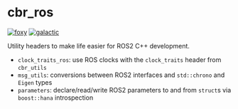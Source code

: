 # cbr_ros

[![foxy](https://github.com/yamaha-bps/cbr_ros/actions/workflows/foxy.yaml/badge.svg)](https://github.com/yamaha-bps/cbr_ros/actions/workflows/foxy.yaml) [![galactic](https://github.com/yamaha-bps/cbr_ros/actions/workflows/galactic.yaml/badge.svg)](https://github.com/yamaha-bps/cbr_ros/actions/workflows/galactic.yaml)

Utility headers to make life easier for ROS2 C++ development.

* ```clock_traits_ros```: use ROS clocks with the ```clock_traits``` header from ```cbr_utils```
* ```msg_utils```: conversions between ROS2 interfaces and ```std::chrono``` and ```Eigen``` types
* ```parameters```: declare/read/write ROS2 parameters to and from ```struct```s via ```boost::hana``` introspection
